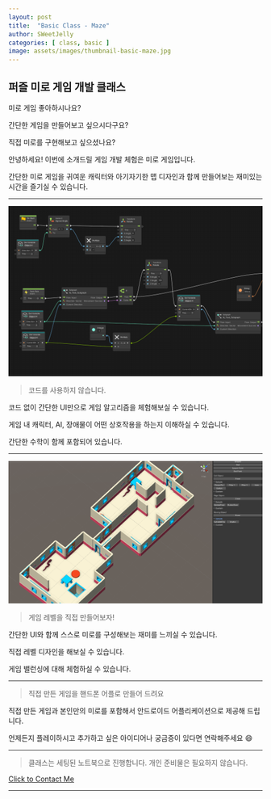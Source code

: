 ```yaml
---
layout: post
title:  "Basic Class - Maze"
author: SWeetJelly
categories: [ class, basic ]
image: assets/images/thumbnail-basic-maze.jpg
---
```


## 퍼즐 미로 게임 개발 클래스

미로 게임 좋아하시나요?

간단한 게임을 만들어보고 싶으시다구요?

직접 미로를 구현해보고 싶으셨나요?

안녕하세요! 이번에 소개드릴 게임 개발 체험은 미로 게임입니다.

간단한 미로 게임을 귀여운 캐릭터와 아기자기한 맵 디자인과 함께 만들어보는 재미있는 시간을 즐기실 수 있습니다.

---

![maze-visual-scripting](assets/images/maze-visual-scripting.png)

> 코드를 사용하지 않습니다.

코드 없이 간단한 UI만으로 게임 알고리즘을 체험해보실 수 있습니다.

게임 내 캐릭터, AI, 장애물이 어떤 상호작용을 하는지 이해하실 수 있습니다.

간단한 수학이 함께 포함되어 있습니다.

---

![maze-level-editor](assets/images/maze-level-editor.png)

> 게임 레벨을 직접 만들어보자!

간단한 UI와 함께 스스로 미로를 구성해보는 재미를 느끼실 수 있습니다.

직접 레벨 디자인을 해보실 수 있습니다.

게임 밸런싱에 대해 체험하실 수 있습니다.

---

> 직접 만든 게임을 핸드폰 어플로 만들어 드려요

직접 만든 게임과 본인만의 미로를 포함해서 안드로이드 어플리케이션으로 제공해 드립니다.

언제든지 플레이하시고 추가하고 싶은 아이디어나 궁금증이 있다면 연락해주세요 :smile:

---

> 클래스는 세팅된 노트북으로 진행합니다. 개인 준비물은 필요하지 않습니다.

[Click to Contact Me][Contact]

---

[Contact]: https://sweetjellystudio.com/contact/
